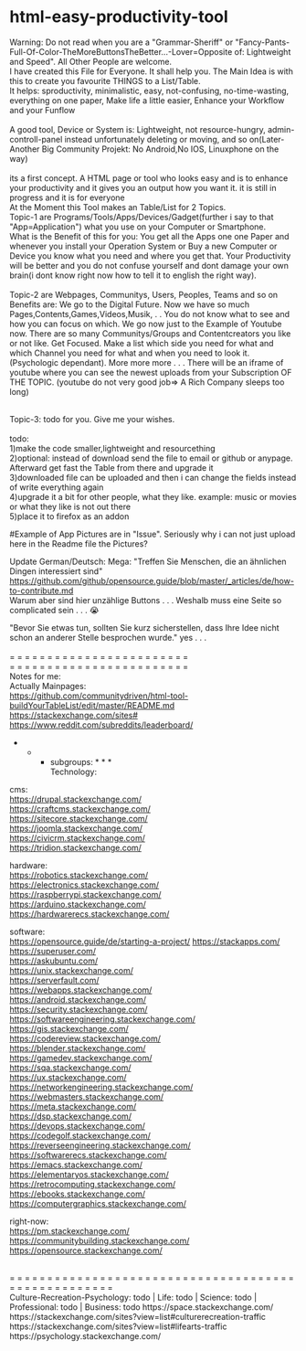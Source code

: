 # html-easy-productivity-tool
Warning: Do not read when you are a "Grammar-Sheriff" or "Fancy-Pants-Full-Of-Color-TheMoreButtonsTheBetter...-Lover=Opposite of: Lightweight and Speed". All Other People are welcome.<br>
I have created this File for Everyone. It shall help you. The Main Idea is with this to create you favourite THINGS to a List/Table.<br>
It helps: sproductivity, minimalistic, easy, not-confusing, no-time-wasting, everything on one paper, Make life a little easier, Enhance your Workflow and your Funflow<br>
<br>A good tool, Device or System is: Lightweight, not resource-hungry, admin-controll-panel instead unfortunately deleting or moving, and so on(Later-Another Big Community Projekt: No Android,No IOS, Linuxphone on the way)<br>
<br>its a first concept. A HTML page or tool who looks easy and is to enhance your productivity and it gives you an output how you want it.
it is still in progress
and
it is for everyone<br>
At the Moment this Tool makes an Table/List for 2 Topics.<br>
Topic-1 are Programs/Tools/Apps/Devices/Gadget(further i say to that "App=Application") what you use on your Computer or Smartphone. <br>
What is the Benefit of this for you: You get all the Apps one one Paper and whenever you install your Operation System or Buy a new Computer or Device you know what you need and where you get that. Your Productivity will be better and you do not confuse yourself and dont damage your own brain(i dont know right now how to tell it to english the right way).<br><br>
Topic-2 are Webpages, Communitys, Users, Peoples, Teams and so on <br>
Benefits are: We go to the Digital Future. Now we have so much Pages,Contents,Games,Videos,Musik, . . You do not know what to see and how you can focus on which. We go now just to the Example of Youtube now. There are so many Communitys/Groups and Contentcreators you like or not like. Get Focused. Make a list which side you need for what and which Channel you need for what and when you need to look it. (Psychologic dependant). More more more . . . There will be an iframe of youtube where you can see the newest uploads from your Subscription OF THE TOPIC. (youtube do not very good job=> A Rich Company sleeps too long)
<br><br>

Topic-3: todo for you. Give me your wishes.<br>
<br>todo:<br>
1)make the code smaller,lightweight  and resourcething<br>
2)optional: instead of download send the file to email or github or anypage. Afterward get fast the Table from there and upgrade it<br>
3)downloaded file can be uploaded and then i can change the fields instead of write everything again<br>
4)upgrade it a bit for other people, what they like. example: music or movies or what they like is not out there<br>
5)place it to firefox as an addon

#Example of App
Pictures are in "Issue". Seriously why i can not just upload here in the Readme file the Pictures?

Update German/Deutsch:
Mega: "Treffen Sie Menschen, die an ähnlichen Dingen interessiert sind" <br>
https://github.com/github/opensource.guide/blob/master/_articles/de/how-to-contribute.md <br>
Warum aber sind hier unzählige Buttons . . . Weshalb muss eine Seite so complicated sein . . . 😭 <br>

"Bevor Sie etwas tun, sollten Sie kurz sicherstellen, dass Ihre Idee nicht schon an anderer Stelle besprochen wurde." yes . . . <br><br>
= = = = = = = = = = = = = = = = = = = = = = = =<br>
= = = = = = = = = = = = = = = = = = = = = = = =<br>
Notes for me:<br>
Actually Mainpages: <br>
https://github.com/communitydriven/html-tool-buildYourTableList/edit/master/README.md <br>
https://stackexchange.com/sites# <br>
https://www.reddit.com/subreddits/leaderboard/ <br>
* * * subgroups: * * *<br>
Technology:<br>

cms:<br>
https://drupal.stackexchange.com/ <br>
https://craftcms.stackexchange.com/ <br>
https://sitecore.stackexchange.com/ <br>
https://joomla.stackexchange.com/ <br>
https://civicrm.stackexchange.com/ <br>
https://tridion.stackexchange.com/ <br>

hardware:<br>
https://robotics.stackexchange.com/ <br>
https://electronics.stackexchange.com/ <br>
https://raspberrypi.stackexchange.com/ <br>
https://arduino.stackexchange.com/ <br>
https://hardwarerecs.stackexchange.com/ <br>

software: <br>
https://opensource.guide/de/starting-a-project/
https://stackapps.com/ <br>
https://superuser.com/ <br>
https://askubuntu.com/ <br>
https://unix.stackexchange.com/ <br>
https://serverfault.com/ <br>
https://webapps.stackexchange.com/ <br>
https://android.stackexchange.com/ <br>
https://security.stackexchange.com/ <br>
https://softwareengineering.stackexchange.com/ <br>
https://gis.stackexchange.com/ <br>
https://codereview.stackexchange.com/ <br>
https://blender.stackexchange.com/ <br>
https://gamedev.stackexchange.com/ <br>
https://sqa.stackexchange.com/ <br>
https://ux.stackexchange.com/ <br>
https://networkengineering.stackexchange.com/ <br>
https://webmasters.stackexchange.com/ <br>
https://meta.stackexchange.com/ <br>
https://dsp.stackexchange.com/ <br>
https://devops.stackexchange.com/ <br>
https://codegolf.stackexchange.com/ <br>
https://reverseengineering.stackexchange.com/ <br>
https://softwarerecs.stackexchange.com/ <br>
https://emacs.stackexchange.com/ <br>
https://elementaryos.stackexchange.com/ <br>
https://retrocomputing.stackexchange.com/ <br>
https://ebooks.stackexchange.com/ <br>
https://computergraphics.stackexchange.com/ <br>

right-now: <br>
https://pm.stackexchange.com/ <br>
https://communitybuilding.stackexchange.com/ <br>
https://opensource.stackexchange.com/ <br>

<br> 
= = = = = = = = = = = = = = = = = = = = = = = = = = = = = = = = = = = = = = = = = = = = = = = = = = = = <br>
Culture-Recreation-Psychology: todo | Life: todo | Science: todo | Professional: todo | Business: todo
https://space.stackexchange.com/ <br>
https://stackexchange.com/sites?view=list#culturerecreation-traffic <br>
https://stackexchange.com/sites?view=list#lifearts-traffic <br>
https://psychology.stackexchange.com/ <br>

